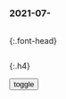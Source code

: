 ### 2021-07-　

```note
```

{:.font-head}

```tip
```

{:.h4}

<div id="dv1">
</div>
<button onclick="toggleb()">toggle</button>
<pre id="pr2" style="display: none">
<!-- 🍅<br>　<hr>🍑 -->

媒体跟设惠是扫把和房子的关系。

你要是扫把干净，房就脏；

反之扫把脏，房子就干净。

酥莲用自己的扫帚，帮每弟打扫，还以为能恶心着对方。

关起门来拿扫帚拍每弟的照片解恨，还以为能咒死对方。

穷的花钱，帮富人扫房。

结果只能使穷的更穷，富的更富。

自家扫帚举着当荧光棒，然后就让自己屋里就这么脏着，

脏着脏着，眼看就要活活脏死了。

就在关键时刻，先穷死了。

https://m.weibo.cn/status/KpDKkAirY
z非鱼丶丶-
　y视的新闻天天报美g，干脆叫美利坚新闻好了

d建|l导方法负面清单二十项之十二：种了别人的地，荒了自家的田
https://www.sohu.com/a/258396589_742144

你说你偷我都是为了我好，我有一具马麦皮不知当讲不当讲。

你说你抢他是为了分给我，但凡智力正常的都会有一种不祥的预感。

如果反一个，我说我抢他是为了你，你会不会宽宥我。

我说我抢你为了他…呵呵。

你什么都不缺，缺的是少了一个"心眼"种了别人的田，荒了自己的地
https://www.163.com/dy/article/GFS1M2D505521T3N.html

柏林赋
东井市皿安倍氏，深信豺声朝日报。
纽跃记者探南经，偏见多闻两重天。
柏林之围叫不醒，柏林秩序何井然！
柏林墙倒砖犹在，叹息之墙十二人。

圣斗士：十大感人瞬间，叹息之墙收获了最多眼泪
https://baijiahao.baidu.com/s?id=1601624690389501966&wfr=spider&for=pc

侵h战争时期，日本g内的报纸广播是如何报道的
https://xw.qq.com/cmsid/20200223A0OL6J00

日本
　走上军g主义道路后，日本当局在向外扩张侵略的同时，一直特别重视新闻传媒与舆lk制的作用与意义。

在1937年7月日本发动全面侵h战争以后，日本的新闻传媒与随军记者在侵h战争期间空前的“举g一致”—沦落为日本侵h战争暴行的吹鼓手。

日本军g主义当局
　始终高度重视与严格实施对新闻舆l的k制、编造与利用，为其侵略战争与殖m统治服务。

为了规定与约束日本新闻工作者的采访报道与言l行动，由zf当局一手操k的日本新闻工作者团体“新闻联盟”，仿照德国的“新闻记者法”，制定了日本的“记者规章”，要求日本记者须“明确gj使命”，才能有加入该团体的登记资格。

撕逼心得
为了抬杠而抬杠的无脑撕逼，不在讨论范围。
为了额外目的而随时调转立场，应该被所有的喷子所鄙视。
如果连好歹了解一下要骂的是个什么东西都懒得做功课，索性就放弃吧。
当证据跟你的观点相抵触时，选择性失明。
你赢不了了，放弃吧。
检视你掌握的论据，将并不能为你的观点充分背书，直接舍弃。
如果被用某些理由回怼自己哑口无言，与其自讨没趣不如就此打住。

<!-- 🍅<br>　<hr>🍑 -->
</pre>

<script src="https://cdn.jsdelivr.net/npm/jquery@3.5.1/dist/jquery.min.js"></script>

<link rel="stylesheet" href="https://cdn.jsdelivr.net/gh/fancyapps/fancybox@3.5.7/dist/jquery.fancybox.min.css" />
<script src="https://cdn.jsdelivr.net/gh/fancyapps/fancybox@3.5.7/dist/jquery.fancybox.min.js"></script>

<script type="text/javascript">

setTimeout(function(){
  dv1.innerHTML = parseURL(pr2.innerHTML);
},0);

var __urlRegex = /(\b(https?|ftp|file):\/\/[-A-Z0-9+&@#\/%?=~_|!:,.;]*[-A-Z0-9+&@#\/%=~_|])/ig;
var __imgRegex = /\.(?:jpe?g|gif|png)$/i;

function parseURL($string){

    var exp = __urlRegex;
    return $string.replace(exp,function(match){
            __imgRegex.lastIndex=0;
            if(__imgRegex.test(match)){
                return '<a data-fancybox="gallery" href="' + match.replace("/p=700", "")
                 + '"><img src="' + match.replace("/p=700", "")+'" width="64"></a>';
            }
            else{
                return '<br><a href="' + match + '" target="_blank">' + match + '</a><br><br>';
            }
        }
    );
}

function toggleb() {
  var x = document.getElementById("pr2");
  if (x.style.display === "none") {
    x.style.display = "";
  } else {
    x.style.display = "none";
  }
}

</script>
